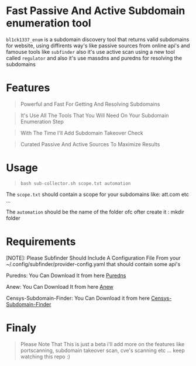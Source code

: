 # Fast Passive And Active Subdomain enumeration tool

```bl1ck1337_enum``` is a subdomain discovery tool that returns valid subdomains for website, using diffirents way's like passive sources from online api's and famouse tools like ```subfinder``` also it's use active scan using a new tool called ```regulator``` and also it's use massdns and puredns for resolving the subdomains

# Features
> Powerful and Fast For Getting And Resolving Subdomains

> It's Use All The Tools That You Will Need On Your Subdomain Enumeration Step

> With The Time I'll Add Subdomain Takeover Check

> Curated Passive And Active Sources To Maximize Results

# Usage
> ```bash sub-collector.sh scope.txt automation```

The ```scope.txt``` should contain a scope for your subdomains like: att.com etc ...
>
The ```automation``` should be the name of the folder ofc ofter create it : mkdir folder

# Requirements
[NOTE]: Please Subfinder Should Include A Configuration File From your ~/.config/subfinder/provider-config.yaml that should contain some api's
>
Puredns: You Can Download It from here [Puredns](https://github.com/d3mondev/puredns/releases/download/v2.1.1/puredns-Linux-amd64.tgz)
>
Anew: You Can Download It from here [Anew](https://github.com/tomnomnom/anew/releases/download/v0.1.1/anew-darwin-amd64-0.1.1.tgz)
>
Censys-Subdomain-Finder: You Can Download it from here [Censys-Subdomain-Finder](https://github.com/christophetd/censys-subdomain-finder)

# Finaly
> Please Note That This is just a beta i'll add more on the features like portscanning, subdomain takeover scan, cve's scanning etc ... keep watching this repo :)
